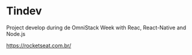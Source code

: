 # Tindev
Project develop during de OmniStack Week with Reac, React-Native and Node.js

https://rocketseat.com.br/


